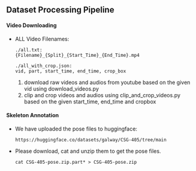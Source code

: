 ## Dataset Processing Pipeline ##

#### Video Downloading

- ALL Video Filenames:

  ```
  ./all.txt:
  {Filename}_{Split}_{Start_Time}_{End_Time}.mp4
  ```

  ```
  ./all_with_crop.json:
  vid, part, start_time, end_time, crop_box
  ```

  1. download raw videos and audios from youtube based on the given vid using download_videos.py 
  2. clip and crop videos and audios using clip_and_crop_videos.py based on the given start_time, end_time and cropbox
  
#### Skeleton Annotation
- We have uploaded the pose files to huggingface:
   ```
   https://huggingface.co/datasets/galway/CSG-405/tree/main
   ```
- Please download, cat and unzip them to get the pose files. 
  ```
  cat CSG-405-pose.zip.part* > CSG-405-pose.zip
  ```
  
